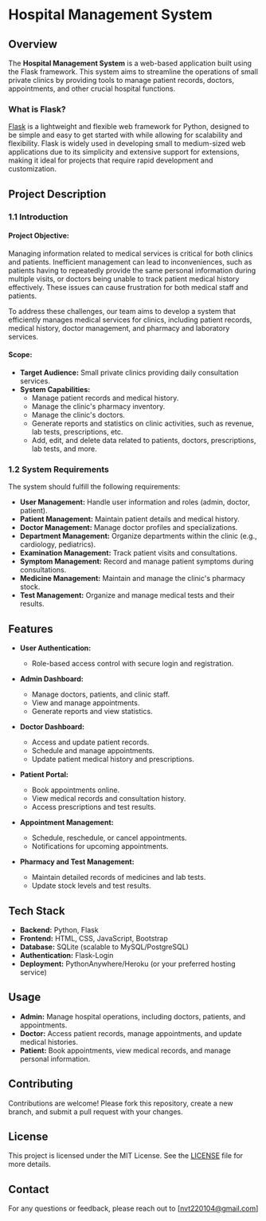 # Hospital Management System

## Overview

The **Hospital Management System** is a web-based application built using the Flask framework. This system aims to streamline the operations of small private clinics by providing tools to manage patient records, doctors, appointments, and other crucial hospital functions. 

### What is Flask?

[Flask](https://flask.palletsprojects.com/) is a lightweight and flexible web framework for Python, designed to be simple and easy to get started with while allowing for scalability and flexibility. Flask is widely used in developing small to medium-sized web applications due to its simplicity and extensive support for extensions, making it ideal for projects that require rapid development and customization.

## Project Description

### 1.1 Introduction

#### Project Objective:
Managing information related to medical services is critical for both clinics and patients. Inefficient management can lead to inconveniences, such as patients having to repeatedly provide the same personal information during multiple visits, or doctors being unable to track patient medical history effectively. These issues can cause frustration for both medical staff and patients.

To address these challenges, our team aims to develop a system that efficiently manages medical services for clinics, including patient records, medical history, doctor management, and pharmacy and laboratory services.

#### Scope:
- **Target Audience:** Small private clinics providing daily consultation services.
- **System Capabilities:**
  - Manage patient records and medical history.
  - Manage the clinic's pharmacy inventory.
  - Manage the clinic's doctors.
  - Generate reports and statistics on clinic activities, such as revenue, lab tests, prescriptions, etc.
  - Add, edit, and delete data related to patients, doctors, prescriptions, lab tests, and more.

### 1.2 System Requirements

The system should fulfill the following requirements:
- **User Management:** Handle user information and roles (admin, doctor, patient).
- **Patient Management:** Maintain patient details and medical history.
- **Doctor Management:** Manage doctor profiles and specializations.
- **Department Management:** Organize departments within the clinic (e.g., cardiology, pediatrics).
- **Examination Management:** Track patient visits and consultations.
- **Symptom Management:** Record and manage patient symptoms during consultations.
- **Medicine Management:** Maintain and manage the clinic's pharmacy stock.
- **Test Management:** Organize and manage medical tests and their results.

## Features

- **User Authentication:**
  - Role-based access control with secure login and registration.
  
- **Admin Dashboard:**
  - Manage doctors, patients, and clinic staff.
  - View and manage appointments.
  - Generate reports and view statistics.
  
- **Doctor Dashboard:**
  - Access and update patient records.
  - Schedule and manage appointments.
  - Update patient medical history and prescriptions.
  
- **Patient Portal:**
  - Book appointments online.
  - View medical records and consultation history.
  - Access prescriptions and test results.
  
- **Appointment Management:**
  - Schedule, reschedule, or cancel appointments.
  - Notifications for upcoming appointments.
  
- **Pharmacy and Test Management:**
  - Maintain detailed records of medicines and lab tests.
  - Update stock levels and test results.

## Tech Stack

- **Backend:** Python, Flask
- **Frontend:** HTML, CSS, JavaScript, Bootstrap
- **Database:** SQLite (scalable to MySQL/PostgreSQL)
- **Authentication:** Flask-Login
- **Deployment:** PythonAnywhere/Heroku (or your preferred hosting service)

## Usage

- **Admin:** Manage hospital operations, including doctors, patients, and appointments.
- **Doctor:** Access patient records, manage appointments, and update medical histories.
- **Patient:** Book appointments, view medical records, and manage personal information.

## Contributing

Contributions are welcome! Please fork this repository, create a new branch, and submit a pull request with your changes.

## License

This project is licensed under the MIT License. See the [LICENSE](LICENSE) file for more details.

## Contact

For any questions or feedback, please reach out to [nvt220104@gmail.com]
